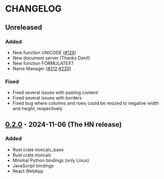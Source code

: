 # CHANGELOG

## Unreleased

### Added

- New function UNICODE ([#128](https://github.com/ironcalc/IronCalc/pull/128))
- New document server (Thanks Dani!)
- New function FORMULATEXT
- Name Manager ([#212](https://github.com/ironcalc/IronCalc/pull/212) [#220](https://github.com/ironcalc/IronCalc/pull/220))

### Fixed

- Fixed several issues with pasting content
- Fixed several issues with borders
- Fixed bug where columns and rows could be resized to negative width and height, respectively

## [0.2.0] - 2024-11-06 (The HN release)

### Added

- Rust crate ironcalc_base
- Rust crate ironcalc
- Minimal Python bindings (only Linux)
- JavaScript bindings
- React WebApp

[0.2.0]: https://github.com/IronCalc/ironcalc/releases/tag/v0.2.0
